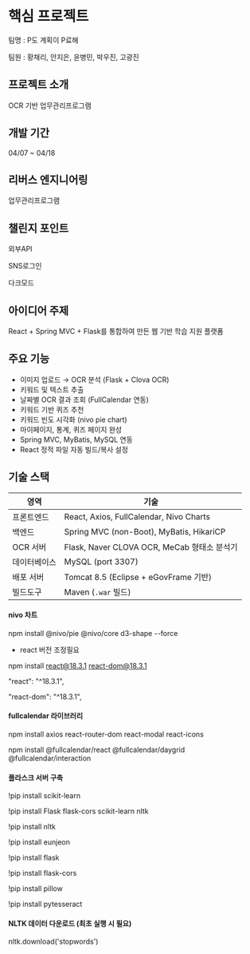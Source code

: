 # 핵심 프로젝트
팀명 : P도 계획이 P료해

팀원 : 황채리, 안지은, 윤병민, 박우진, 고광진

## 프로젝트 소개
OCR 기반 업무관리프로그램

## 개발 기간
04/07 ~ 04/18

## 리버스 엔지니어링
업무관리프로그램

## 챌린지 포인트
외부API

SNS로그인

다크모드

## 아이디어 주제
React + Spring MVC + Flask를 통합하여 만든 웹 기반 학습 지원 플랫폼


## 주요 기능
-  이미지 업로드 → OCR 분석 (Flask + Clova OCR)
-  키워드 및 텍스트 추출
-  날짜별 OCR 결과 조회 (FullCalendar 연동)
-  키워드 기반 퀴즈 추천
-  키워드 빈도 시각화 (nivo pie chart)
-  마이페이지, 통계, 퀴즈 페이지 완성
-  Spring MVC, MyBatis, MySQL 연동
-  React 정적 파일 자동 빌드/복사 설정


## 기술 스택
| 영역 | 기술 |
|------|------|
| 프론트엔드 | React, Axios, FullCalendar, Nivo Charts |
| 백엔드 | Spring MVC (non-Boot), MyBatis, HikariCP |
| OCR 서버 | Flask, Naver CLOVA OCR, MeCab 형태소 분석기 |
| 데이터베이스 | MySQL (port 3307) |
| 배포 서버 | Tomcat 8.5 (Eclipse + eGovFrame 기반) |
| 빌드도구 | Maven (`.war` 빌드) |


#### nivo 차트

npm install @nivo/pie @nivo/core d3-shape --force


+ react 버전 조정필요
 
npm install react@18.3.1 react-dom@18.3.1

"react": "^18.3.1",

"react-dom": "^18.3.1",



#### fullcalendar 라이브러리

npm install axios react-router-dom react-modal react-icons

npm install @fullcalendar/react @fullcalendar/daygrid @fullcalendar/interaction


#### 플라스크 서버 구축 

!pip install scikit-learn

!pip install Flask flask-cors scikit-learn nltk

!pip install nltk

!pip install eunjeon

!pip install flask

!pip install flask-cors

!pip install pillow

!pip install pytesseract


#### NLTK 데이터 다운로드 (최초 실행 시 필요)

nltk.download('stopwords')
